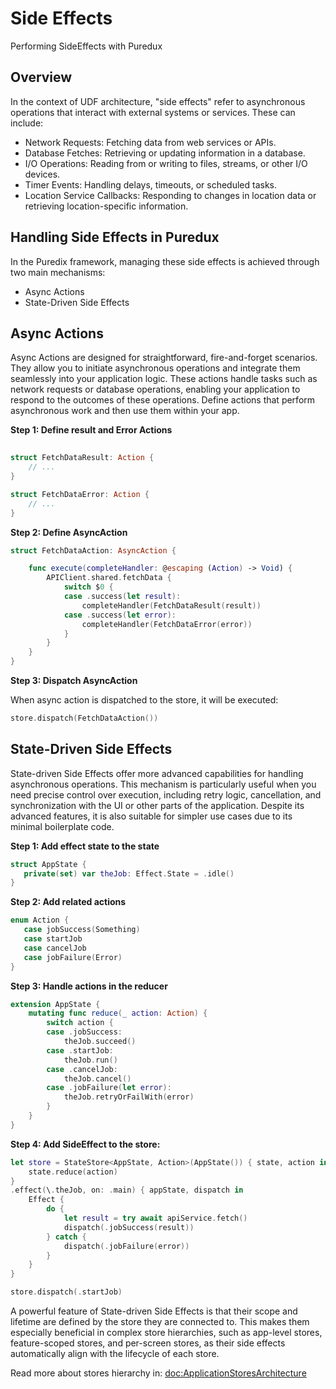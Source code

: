 # Side Effects

Performing SideEffects with Puredux

## Overview

In the context of UDF architecture, "side effects" refer to asynchronous operations that interact with external systems or services. These can include:

- Network Requests: Fetching data from web services or APIs.
- Database Fetches: Retrieving or updating information in a database.
- I/O Operations: Reading from or writing to files, streams, or other I/O devices.
- Timer Events: Handling delays, timeouts, or scheduled tasks.
- Location Service Callbacks: Responding to changes in location data or retrieving location-specific information.

## Handling Side Effects in Puredux

In the Puredix framework, managing these side effects is achieved through two main mechanisms:
- Async Actions
- State-Driven Side Effects

## Async Actions

Async Actions are designed for straightforward, fire-and-forget scenarios. They allow you to initiate asynchronous operations and integrate them seamlessly into your application logic. These actions handle tasks such as network requests or database operations, enabling your application to respond to the outcomes of these operations.
Define actions that perform asynchronous work and then use them within your app.

**Step 1: Define result and Error Actions**

```swift
 
struct FetchDataResult: Action {
    // ...
}

struct FetchDataError: Action {
    // ...
}
```

**Step 2: Define AsyncAction**

```swift
struct FetchDataAction: AsyncAction {

    func execute(completeHandler: @escaping (Action) -> Void) {  
        APIClient.shared.fetchData {
            switch $0 {
            case .success(let result):
                completeHandler(FetchDataResult(result))
            case .success(let error):
                completeHandler(FetchDataError(error))
            }
        }
    }
}
```

**Step 3: Dispatch AsyncAction**

When async action is dispatched to the store, it will be executed:

```swift
store.dispatch(FetchDataAction())

```

## State-Driven Side Effects

State-driven Side Effects offer more advanced capabilities for handling asynchronous operations. This mechanism is particularly useful when you need precise control over execution, including retry logic, cancellation, and synchronization with the UI or other parts of the application. Despite its advanced features, it is also suitable for simpler use cases due to its minimal boilerplate code.
 
 **Step 1: Add effect state to the state**
 
 ```swift
struct AppState {
    private(set) var theJob: Effect.State = .idle()
}
```

**Step 2: Add related actions**
 
 ```swift 
enum Action {
    case jobSuccess(Something)
    case startJob
    case cancelJob
    case jobFailure(Error)
}
 
```

 **Step 3: Handle actions in the reducer**
 
```swift
extension AppState {
    mutating func reduce(_ action: Action) {
        switch action {
        case .jobSuccess:
            theJob.succeed()
        case .startJob:
            theJob.run()
        case .cancelJob:
            theJob.cancel()
        case .jobFailure(let error):
            theJob.retryOrFailWith(error)
        }
    }
}
 ```
 
**Step 4: Add SideEffect to the store:**
 
```swift
let store = StateStore<AppState, Action>(AppState()) { state, action in 
    state.reduce(action) 
}
.effect(\.theJob, on: .main) { appState, dispatch in
    Effect {
        do {
            let result = try await apiService.fetch()
            dispatch(.jobSuccess(result))
        } catch {
            dispatch(.jobFailure(error))
        }
    }
}

store.dispatch(.startJob)
```

A powerful feature of State-driven Side Effects is that their scope and lifetime are defined by the store they are connected to. This makes them especially beneficial in complex store hierarchies, such as app-level stores, feature-scoped stores, and per-screen stores, as their side effects automatically align with the lifecycle of each store.

Read more about stores hierarchy in: <doc:ApplicationStoresArchitecture>
